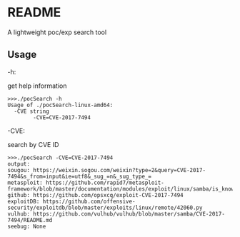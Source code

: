 # README

A lightweight poc/exp search tool

## Usage

-h: 

get help information

```
>>>./pocSearch -h
Usage of ./pocSearch-linux-amd64:
  -CVE string
        -CVE=CVE-2017-7494
```

-CVE:

search by CVE ID

```
>>>./pocSearch -CVE=CVE-2017-7494
output:
sougou: https://weixin.sogou.com/weixin?type=2&query=CVE-2017-7494&s_from=input&ie=utf8&_sug_=n&_sug_type_=
metasploit: https://github.com/rapid7/metasploit-framework/blob/master/documentation/modules/exploit/linux/samba/is_known_pipename.md
github: https://github.com/opsxcq/exploit-CVE-2017-7494
exploitDB: https://github.com/offensive-security/exploitdb/blob/master/exploits/linux/remote/42060.py
vulhub: https://github.com/vulhub/vulhub/blob/master/samba/CVE-2017-7494/README.md
seebug: None

```

